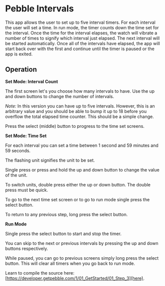 Pebble Intervals
=================

This app allows the user to set up to five interval timers. For each interval the user will set a time. In run mode, the timer counts down the time set for the interval. Once the time for the interval elapses, the watch will vibrate a number of times to signify which interval just elapsed. The next interval will be started automatically. Once all of the intervals have elapsed, the app will start back over with the first and continue until the timer is paused or the app is exited.

## Operation
**Set Mode: Interval Count**

The first screen let's you choose how many intervals to have. Use the up and down buttons to change the number of intervals. 

*Note:* In this version you can have up to five intervals. However, this is an arbitrary value and you should be able to bump it up to 18 before you overflow the total elapsed time counter. This should be a simple change.

Press the select (middle) button to progress to the time set screens.

**Set Mode: Time Set**

For each interval you can set a time between 1 second and 59 minutes and 59 seconds. 

The flashing unit signifies the unit to be set.

Single press or press and hold the up and down button to change the value of the unit.

To switch units, double press either the up or down button. The double press must be quick.

To go to the next time set screen or to go to run mode single press the select button.

To return to any previous step, long press the select button.

**Run Mode**

Single press the select button to start and stop the timer. 

You can skip to the next or previous intervals by pressing the up and down buttons respectively. 

While paused, you can go to previous screens simply long press the select button. This will clear all timers when you go back to run mode.

Learn to compile the source here:
[https://developer.getpebble.com/1/01_GetStarted/01_Step_3](here).
